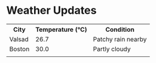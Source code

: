 # Weather Updates

<!-- WEATHER-UPDATE-START -->
<table><tr><th>City</th><th>Temperature (°C)</th><th>Condition</th></tr><tr><td>Valsad</td><td>26.7</td><td>Patchy rain nearby</td></tr><tr><td>Boston</td><td>30.0</td><td>Partly cloudy</td></tr><tr><td></td><td></td><td></td></tr></table>
<!-- WEATHER-UPDATE-END -->
